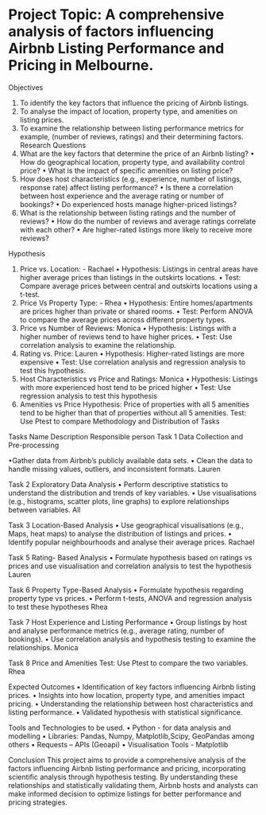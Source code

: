 # Project Topic: A comprehensive analysis of factors influencing Airbnb Listing Performance and Pricing in Melbourne.

Objectives
1.	To identify the key factors that influence the pricing of Airbnb listings.
2.	To analyse the impact of location, property type, and amenities on listing prices.
3.	To examine the relationship between listing performance metrics for example, (number of reviews, ratings) and their determining factors.
Research Questions
1.	What are the key factors that determine the price of an Airbnb listing?
•	How do geographical location, property type, and availability control price?
•	What is the impact of specific amenities on listing price?
2.	How does host characteristics (e.g., experience, number of listings, response rate) affect listing performance?
•	Is there a correlation between host experience and the average rating or number of bookings?
•	Do experienced hosts manage higher-priced listings?
3.	What is the relationship between listing ratings and the number of reviews?
•	How do the number of reviews and average ratings correlate with each other?
•	Are higher-rated listings more likely to receive more reviews?

Hypothesis
1.	Price vs. Location: - Rachael
•	Hypothesis: Listings in central areas have higher average prices than listings in the outskirts locations.
•	Test: Compare average prices between central and outskirts locations using a t-test.
2.	Price Vs Property Type: - Rhea
•	Hypothesis: Entire homes/apartments are prices higher than private or shared rooms.
•	Test: Perform ANOVA to compare the average prices across different property types.
3.	Price vs Number of Reviews: Monica
•	Hypothesis: Listings with a higher number of reviews tend to have higher prices.
•	Test: Use correlation analysis to examine the relationship.
4.	Rating vs. Price: Lauren
•	Hypothesis: Higher-rated listings are more expensive
•	Test: Use correlation analysis and regression analysis to test this hypothesis.
5.	Host Characteristics vs Price and Ratings: Monica
•	Hypothesis: Listings with more experienced host tend to be priced higher
•	Test: Use regression analysis to test this hypothesis
6. Amenities vs Price
   Hypothesis: Price of properties with all 5 amenities tend to be higher than that of properties without all 5 amenities.
   Test: Use Ptest to compare
Methodology and Distribution of Tasks

Tasks	Name	Description	Responsible person
Task 1	Data Collection and Pre-processing

•Gather data from Airbnb’s publicly available data sets.
•	Clean the data to handle missing values, outliers, and inconsistent formats.
	Lauren
 
Task 2	Exploratory Data Analysis	•	Perform descriptive statistics to understand the distribution and trends of key variables.
•	Use visualisations (e.g., histograms, scatter plots, line graphs) to explore relationships between variables.	All

Task 3	Location-Based Analysis	•	Use geographical visualisations (e.g., Maps, heat maps) to analyse the distribution of listings and prices.
•	Identify popular neighbourhoods and analyse their average prices.	Rachael

Task 5	Rating- Based Analysis	•	Formulate hypothesis based on ratings vs prices and use visualisation and correlation analysis to test the hypothesis	Lauren

Task 6	Property Type-Based Analysis	•	Formulate hypothesis regarding property type vs prices.
•	Perform t-tests, ANOVA and regression analysis to test these hypotheses	Rhea

Task 7	Host Experience and Listing Performance	•	Group listings by host and analyse performance metrics (e.g., average rating, number of bookings).
•	Use correlation analysis and hypothesis testing to examine the relationships.	Monica

Task 8 Price and Amenities 
Test: Use Ptest to compare the two variables. Rhea

Expected Outcomes
•	Identification of key factors influencing Airbnb listing prices.
•	Insights into how location, property type, and amenities impact pricing.
•	Understanding the relationship between host characteristics and listing performance.
•	Validated hypothesis with statistical significance.

Tools and Technologies to be used.
•	Python - for data analysis and modelling
•	Libraries: Pandas, Numpy, Matplotlib,Scipy, GeoPandas among others
•	Requests – APIs (Geoapi)
•	Visualisation Tools - Matplotlib

Conclusion
This project aims to provide a comprehensive analysis of the factors influencing Airbnb listing performance and pricing, incorporating scientific analysis through hypothesis testing. By understanding these relationships and statistically validating them, Airbnb hosts and analysts can make informed decision to optimize listings for better performance and pricing strategies.

    
 

 


